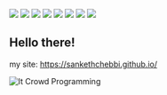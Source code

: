 [![](https://img.shields.io/badge/LinkedIn-sankethchebbi-blue)](https://www.linkedin.com/in/sanketh-chebbi-976132176/)
[![](https://img.shields.io/badge/Email-sanketh%40duck.com-red)](mailto:sanketh@duck.com)
[![](https://img.shields.io/badge/Telegram-%40sankethchebbi-blue)](https://t.me/sankethchebbi)
[![](https://img.shields.io/badge/HackerRank-sankethchebbi-brightgreen)](https://www.hackerrank.com/sankethchebbi)
[![](https://img.shields.io/badge/Twitter-%40sankethchebbi-blue)](https://twitter.com/sankethchebbi)
[![](https://img.shields.io/badge/Codechef-sankethchebbi-red)](https://www.codechef.com/users/sankethchebbi)
[![](https://img.shields.io/badge/Codeforces-sankethchebbi-blue)](https://codeforces.com/profile/SankethChebbi)
[![](https://img.shields.io/badge/TryHackMe-inf4m0us-brightgreen)](https://tryhackme.com/p/inf4m0us)

## Hello there! 

my site: https://sankethchebbi.github.io/


![It Crowd Programming](https://media.giphy.com/media/1C8bHHJturSx2/source.gif)
